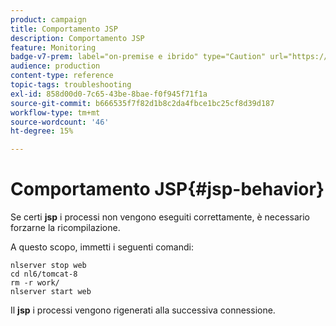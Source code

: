 ```yaml
---
product: campaign
title: Comportamento JSP
description: Comportamento JSP
feature: Monitoring
badge-v7-prem: label="on-premise e ibrido" type="Caution" url="https://experienceleague.adobe.com/docs/campaign-classic/using/installing-campaign-classic/architecture-and-hosting-models/hosting-models-lp/hosting-models.html?lang=it" tooltip="Applicabile solo alle distribuzioni on-premise e ibride"
audience: production
content-type: reference
topic-tags: troubleshooting
exl-id: 858d00d0-7c65-43be-8bae-f0f945f71f1a
source-git-commit: b666535f7f82d1b8c2da4fbce1bc25cf8d39d187
workflow-type: tm+mt
source-wordcount: '46'
ht-degree: 15%

---
```


# Comportamento JSP{#jsp-behavior}



Se certi **jsp** i processi non vengono eseguiti correttamente, è necessario forzarne la ricompilazione.

A questo scopo, immetti i seguenti comandi:

```
nlserver stop web
cd nl6/tomcat-8
rm -r work/
nlserver start web
```

Il **jsp** i processi vengono rigenerati alla successiva connessione.
